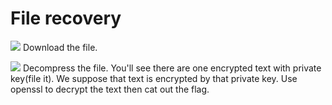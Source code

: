 # **File recovery**
![](https://i.imgur.com/juzNQX0.png)
Download the file.

![](https://i.imgur.com/zoJ7VRQ.png)
Decompress the file.
You'll see there are one encrypted text with private key(file it).
We suppose that text is encrypted by that private key.
Use openssl to decrypt the text then cat out the flag.



